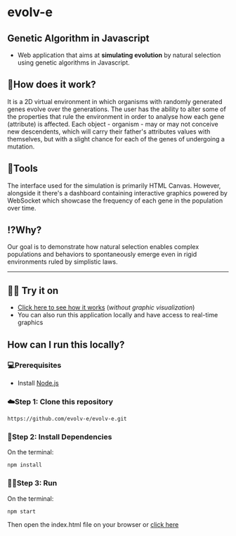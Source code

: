 
# evolv-e
## Genetic Algorithm in Javascript

* Web application that aims at **simulating evolution** by natural selection using genetic algorithms in Javascript. 

## 📖How does it work?
It is a 2D virtual environment in which organisms with randomly generated genes evolve over the generations. The user has the ability to alter some of the properties that rule the environment in order to analyse how each gene (attribute) is affected. Each object - organism - may or may not conceive new descendents, which will carry their father's attributes values with themselves, but with a slight chance for each of the genes of undergoing a mutation.

## 🧰Tools
The interface used for the simulation is primarily HTML Canvas. However, alongside it there's a dashboard containing interactive graphics powered by WebSocket which showcase the frequency of each gene in the population over time.

## ⁉️Why?
Our goal is to demonstrate how natural selection enables complex populations and behaviors to spontaneously emerge even in rigid environments ruled by simplistic laws.

---
## 👩‍💻 Try it on
* [Click here to see how it works](https://evolv-e.github.io/evolv-e/) (_without graphic visualization_)
* You can also run this application locally and have access to real-time graphics 

## How can I run this locally?
### 💻Prerequisites
* Install [Node.js](https://nodejs.org/en/)

### ☁️Step 1: Clone this repository
```bash
https://github.com/evolv-e/evolv-e.git
```

### 🌿Step 2: Install Dependencies
On the terminal:
```bash
npm install
```

### 🏃‍♀️Step 3: Run 
On the terminal:
```bash
npm start
```
Then open the index.html file on your browser or [click here](https://evolv-e.github.io/evolv-e/)



